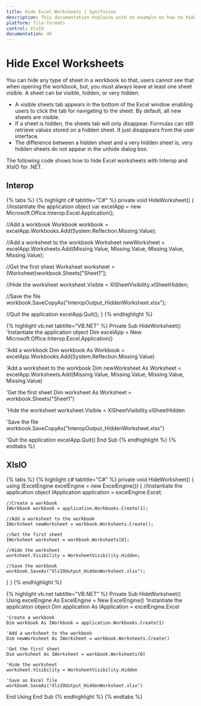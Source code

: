 ```yaml
---
title: Hide Excel Worksheets | Syncfusion
description: This documentation explains with an example on how to hide Excel worksheets programmatically using Interop and XlsIO.
platform: file-formats
control: XlsIO
documentation: UG
---
```


# Hide Excel Worksheets

You can hide any type of sheet in a workbook so that, users cannot see that when opening the workbook, but, you must always leave at least one sheet visible.
A sheet can be visible, hidden, or very hidden.

* A visible sheets tab appears in the bottom of the Excel window enabling users to click the tab for navigating to the sheet. By default, all new sheets are visible.
* If a sheet is hidden, the sheets tab will only disappear. Formulas can still retrieve values stored on a hidden sheet. It just disappears from the user interface.
* The difference between a hidden sheet and a very hidden sheet is, very hidden sheets do not appear in the unhide dialog box.

The following code shows how to hide Excel worksheets with Interop and XlsIO for .NET.

## Interop

{% tabs %}
{% highlight c# tabtitle="C#" %}
private void HideWorksheet()
{
  //Instantiate the application object
  var excelApp = new Microsoft.Office.Interop.Excel.Application();

  //Add a workbook
  Workbook workbook = excelApp.Workbooks.Add(System.Reflection.Missing.Value);

  //Add a worksheet to the workbook
  Worksheet newWorksheet = excelApp.Worksheets.Add(Missing.Value, Missing.Value, Missing.Value, Missing.Value);

  //Get the first sheet
  Worksheet worksheet = (Worksheet)workbook.Sheets["Sheet1"];

  //Hide the worksheet
  worksheet.Visible = XlSheetVisibility.xlSheetHidden;

  //Save the file
  workbook.SaveCopyAs("InteropOutput_HiddenWorksheet.xlsx");

  //Quit the application
  excelApp.Quit();
}
{% endhighlight %}

{% highlight vb.net tabtitle="VB.NET" %}
Private Sub HideWorksheet()
  'Instantiate the application object
  Dim excelApp = New Microsoft.Office.Interop.Excel.Application()

  'Add a workbook
  Dim workbook As Workbook = excelApp.Workbooks.Add(System.Reflection.Missing.Value)

  'Add a worksheet to the workbook
  Dim newWorksheet As Worksheet = excelApp.Worksheets.Add(Missing.Value, Missing.Value, Missing.Value, Missing.Value)

  'Get the first sheet
  Dim worksheet As Worksheet = workbook.Sheets("Sheet1")

  'Hide the worksheet
  worksheet.Visible = XlSheetVisibility.xlSheetHidden

  'Save the file
  workbook.SaveCopyAs("InteropOutput_HiddenWorksheet.xlsx")

  'Quit the application
  excelApp.Quit()
End Sub
{% endhighlight %}
{% endtabs %}

## XlsIO

{% tabs %}
{% highlight c# tabtitle="C#" %}
private void HideWorksheet()
{
  using (ExcelEngine excelEngine = new ExcelEngine())
  {
    //Instantiate the application object
    IApplication application = excelEngine.Excel;

    //Create a workbook
    IWorkbook workbook = application.Workbooks.Create(1);

    //Add a worksheet to the workbook
    IWorksheet newWorksheet = workbook.Worksheets.Create();

    //Get the first sheet
    IWorksheet worksheet = workbook.Worksheets[0];

    //Hide the worksheet
    worksheet.Visibility = WorksheetVisibility.Hidden;

    //Save the workbook
    workbook.SaveAs("XlsIOOutput_HiddenWorksheet.xlsx");
  }
}
{% endhighlight %}

{% highlight vb.net tabtitle="VB.NET" %}
Private Sub HideWorksheet()
  Using excelEngine As ExcelEngine = New ExcelEngine()
    'Instantiate the application object
    Dim application As IApplication = excelEngine.Excel

    'Create a workbook
    Dim workbook As IWorkbook = application.Workbooks.Create(1)

    'Add a worksheet to the workbook
    Dim newWorksheet As IWorksheet = workbook.Worksheets.Create()

    'Get the first sheet
    Dim worksheet As IWorksheet = workbook.Worksheets(0)

    'Hide the worksheet
    worksheet.Visibility = WorksheetVisibility.Hidden

    'Save as Excel file
    workbook.SaveAs("XlsIOOutput_HiddenWorksheet.xlsx")
  End Using
End Sub
{% endhighlight %}
{% endtabs %}
